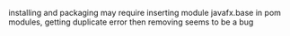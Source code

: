 installing and packaging may require inserting module javafx.base in pom modules, getting duplicate error then removing
seems to be a bug
